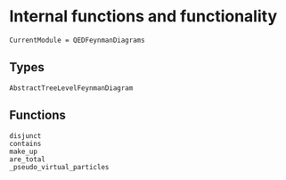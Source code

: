 # Internal functions and functionality

```@meta
CurrentModule = QEDFeynmanDiagrams
```

## Types

```@docs
AbstractTreeLevelFeynmanDiagram
```

## Functions

```@docs
disjunct
contains
make_up
are_total
_pseudo_virtual_particles
```
